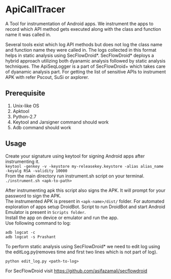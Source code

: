 # ApiCallTracer
A Tool for instrumentation of Android apps. We instrument the apps to record which API method gets executed along with the class and function name it was called in.

Several tools exist which log API methods but does not log the class name and function name they were called in. The logs collected in this format helps in static analysis using SecFlowDroid*. SecFlowDroid* deploys a hybrid approach utilizing both dyanamic analysis followed by static analysis techniques. The ApiSeqLogger is a part of SecFlowDroid+ which takes care of dyanamic analysis part.
For getting the list of sensitive APIs to instrument APK with refer Pscout, SuSi or axplorer.
## Prerequisite
1. Unix-like OS
2. Apktool
3. Python-2.7
4. Keytool and Jarsigner command should work
5. Adb command should work
## Usage
Create your signature using keytool for signing Android apps after instrumenting it.  
```keytool -genkey -v -keystore my-releasekey.keystore -alias alias_name -keyalg RSA -validity 10000```  
From the main directory run instrument.sh script on your terminal.  
```./instrument.sh <apk-to-path> ```  

After instrumenting apk this script also signs the APK. It will prompt for your password to sign the APK.   
The instrumented APK is present in `<apk-name>/dist/` folder.
For automated exploration of apps setup DroidBot. Script to run DroidBot and start Android Emulator is present in `Scripts folder`.  
Install the app on device or emulator and run the app.  
Use following command to log:  
  ```
  adb logcat -c  
  adb logcat -s Prashant  
```
  
To perform static analysis using SecFlowDroid* we need to edit log using the editLog.py(removes time and first two lines which is not part of log).  

```python edit_log.py <path-to-log>```  

For SecFlowDroid visit https://github.com/asifazamali/secflowdroid




